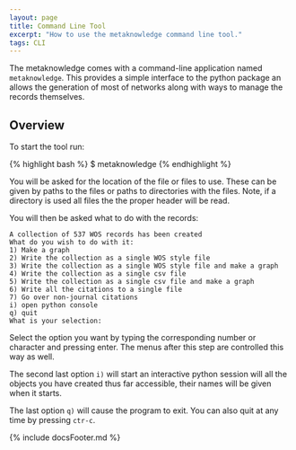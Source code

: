 ```yaml
---
layout: page
title: Command Line Tool
excerpt: "How to use the metaknowledge command line tool."
tags: CLI
---
```


The metaknowledge comes with a command-line application named `metaknowledge`. This provides a simple interface to the python package an allows the generation of most of networks along with ways to manage the records themselves.

## Overview

To start the tool run:

{% highlight bash %}
$ metaknowledge
{% endhighlight %}

You will be asked for the location of the file or files to use. These can be given by paths to the files or paths to directories with the files. Note, if a directory is used all files the the proper header will be read.

You will then be asked what to do with the records:

    A collection of 537 WOS records has been created
    What do you wish to do with it:
    1) Make a graph
    2) Write the collection as a single WOS style file
    3) Write the collection as a single WOS style file and make a graph
    4) Write the collection as a single csv file
    5) Write the collection as a single csv file and make a graph
    6) Write all the citations to a single file
    7) Go over non-journal citations
    i) open python console
    q) quit
    What is your selection:

Select the option you want by typing the corresponding number or character and pressing enter. The menus after this step are controlled this way as well.

The second last option `i)` will start an interactive python session will all the objects you have created thus far accessible, their names will be given when it starts.

The last option `q)` will cause the program to exit. You can also quit at any time by pressing `ctr-c`.


{% include docsFooter.md %}
